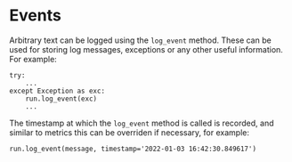 # Events

Arbitrary text can be logged using the `log_event` method. These can be used for storing log messages, exceptions or any other useful
information. For example:
```
try:
    ...
except Exception as exc:
    run.log_event(exc)
    ...
```
The timestamp at which the `log_event` method is called is recorded, and similar to metrics this can be overriden if necessary, for example:
```
run.log_event(message, timestamp='2022-01-03 16:42:30.849617')
```
